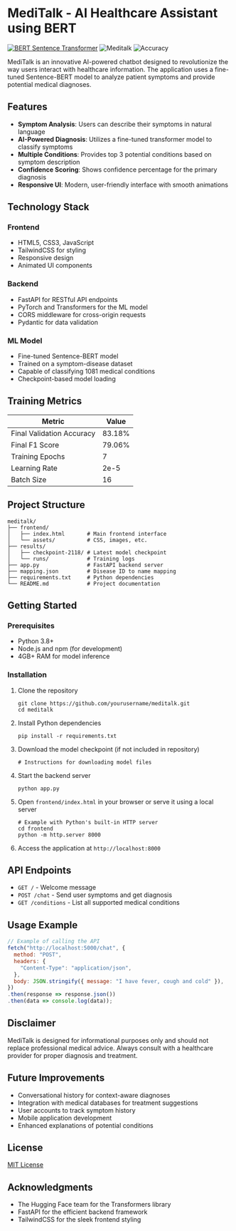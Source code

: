 # MediTalk - AI Healthcare Assistant using BERT
[![BERT Sentence Transformer](https://img.shields.io/badge/BERT-Sentence_Transformer-blue?style=flat-square&logo=pytorch&logoColor=white)](https://www.sbert.net/)
![Meditalk](https://img.shields.io/badge/Status-Active-brightgreen)
![Accuracy](https://img.shields.io/badge/Accuracy-83%25-success)


MediTalk is an innovative AI-powered chatbot designed to revolutionize the way users interact with healthcare information. The application uses a fine-tuned Sentence-BERT model to analyze patient symptoms and provide potential medical diagnoses.

## Features

- **Symptom Analysis**: Users can describe their symptoms in natural language
- **AI-Powered Diagnosis**: Utilizes a fine-tuned transformer model to classify symptoms
- **Multiple Conditions**: Provides top 3 potential conditions based on symptom description
- **Confidence Scoring**: Shows confidence percentage for the primary diagnosis
- **Responsive UI**: Modern, user-friendly interface with smooth animations

## Technology Stack

### Frontend
- HTML5, CSS3, JavaScript
- TailwindCSS for styling
- Responsive design
- Animated UI components

### Backend
- FastAPI for RESTful API endpoints
- PyTorch and Transformers for the ML model
- CORS middleware for cross-origin requests
- Pydantic for data validation

### ML Model
- Fine-tuned Sentence-BERT model
- Trained on a symptom-disease dataset
- Capable of classifying 1081 medical conditions
- Checkpoint-based model loading

## Training Metrics

| Metric | Value |
|--------|-------|
| Final Validation Accuracy | 83.18% |
| Final F1 Score | 79.06% |
| Training Epochs | 7 |
| Learning Rate | 2e-5 |
| Batch Size | 16 |

## Project Structure

```
meditalk/
├── frontend/
│   ├── index.html       # Main frontend interface
│   └── assets/          # CSS, images, etc.
├── results/
│   ├── checkpoint-2118/ # Latest model checkpoint
│   └── runs/            # Training logs
├── app.py               # FastAPI backend server
├── mapping.json         # Disease ID to name mapping
├── requirements.txt     # Python dependencies
└── README.md            # Project documentation
```

## Getting Started

### Prerequisites

- Python 3.8+
- Node.js and npm (for development)
- 4GB+ RAM for model inference

### Installation

1. Clone the repository
   ```
   git clone https://github.com/yourusername/meditalk.git
   cd meditalk
   ```

2. Install Python dependencies
   ```
   pip install -r requirements.txt
   ```

3. Download the model checkpoint (if not included in repository)
   ```
   # Instructions for downloading model files
   ```

4. Start the backend server
   ```
   python app.py
   ```

5. Open `frontend/index.html` in your browser or serve it using a local server
   ```
   # Example with Python's built-in HTTP server
   cd frontend
   python -m http.server 8000
   ```

6. Access the application at `http://localhost:8000`

## API Endpoints

- `GET /` - Welcome message
- `POST /chat` - Send user symptoms and get diagnosis
- `GET /conditions` - List all supported medical conditions

## Usage Example

```javascript
// Example of calling the API
fetch("http://localhost:5000/chat", {
  method: "POST",
  headers: {
    "Content-Type": "application/json",
  },
  body: JSON.stringify({ message: "I have fever, cough and cold" }),
})
.then(response => response.json())
.then(data => console.log(data));
```

## Disclaimer

MediTalk is designed for informational purposes only and should not replace professional medical advice. Always consult with a healthcare provider for proper diagnosis and treatment.

## Future Improvements

- Conversational history for context-aware diagnoses
- Integration with medical databases for treatment suggestions
- User accounts to track symptom history
- Mobile application development
- Enhanced explanations of potential conditions

## License

[MIT License](LICENSE)

## Acknowledgments

- The Hugging Face team for the Transformers library
- FastAPI for the efficient backend framework
- TailwindCSS for the sleek frontend styling
